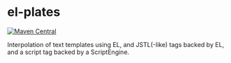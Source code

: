 # el-plates
[![Maven Central](https://img.shields.io/maven-central/v/com.brentcroft.tools/el-plates.svg?label=Maven%20Central)](https://search.maven.org/search?q=g:%22com.brentcroft.tools%22%20AND%20a:%22el-plates%22)

Interpolation of text templates using EL, and JSTL(-like) tags backed by EL, and a script tag backed by a ScriptEngine.
